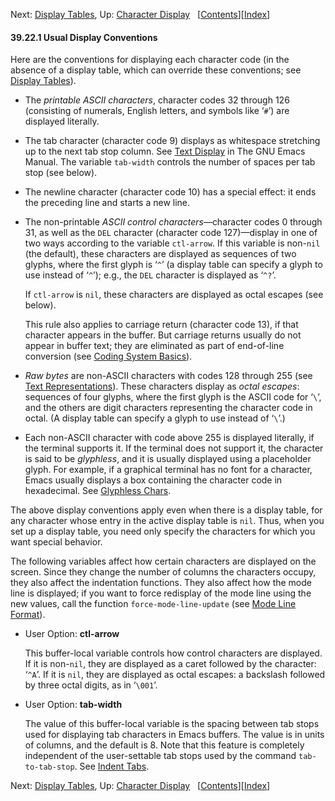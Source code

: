 

Next: [Display Tables](Display-Tables.html), Up: [Character Display](Character-Display.html)   \[[Contents](index.html#SEC_Contents "Table of contents")]\[[Index](Index.html "Index")]

#### 39.22.1 Usual Display Conventions

Here are the conventions for displaying each character code (in the absence of a display table, which can override these conventions; see [Display Tables](Display-Tables.html)).

*   The *printable ASCII characters*, character codes 32 through 126 (consisting of numerals, English letters, and symbols like ‘`#`’) are displayed literally.

*   The tab character (character code 9) displays as whitespace stretching up to the next tab stop column. See [Text Display](https://www.gnu.org/software/emacs/manual/html_node/emacs/Text-Display.html#Text-Display) in The GNU Emacs Manual. The variable `tab-width` controls the number of spaces per tab stop (see below).

*   The newline character (character code 10) has a special effect: it ends the preceding line and starts a new line.

*   The non-printable *ASCII control characters*—character codes 0 through 31, as well as the `DEL` character (character code 127)—display in one of two ways according to the variable `ctl-arrow`. If this variable is non-`nil` (the default), these characters are displayed as sequences of two glyphs, where the first glyph is ‘`^`’ (a display table can specify a glyph to use instead of ‘`^`’); e.g., the `DEL` character is displayed as ‘`^?`’.

    If `ctl-arrow` is `nil`, these characters are displayed as octal escapes (see below).

    This rule also applies to carriage return (character code 13), if that character appears in the buffer. But carriage returns usually do not appear in buffer text; they are eliminated as part of end-of-line conversion (see [Coding System Basics](Coding-System-Basics.html)).

*   *Raw bytes* are non-ASCII characters with codes 128 through 255 (see [Text Representations](Text-Representations.html)). These characters display as *octal escapes*: sequences of four glyphs, where the first glyph is the ASCII code for ‘`\`’, and the others are digit characters representing the character code in octal. (A display table can specify a glyph to use instead of ‘`\`’.)

*   Each non-ASCII character with code above 255 is displayed literally, if the terminal supports it. If the terminal does not support it, the character is said to be *glyphless*, and it is usually displayed using a placeholder glyph. For example, if a graphical terminal has no font for a character, Emacs usually displays a box containing the character code in hexadecimal. See [Glyphless Chars](Glyphless-Chars.html).

The above display conventions apply even when there is a display table, for any character whose entry in the active display table is `nil`. Thus, when you set up a display table, you need only specify the characters for which you want special behavior.

The following variables affect how certain characters are displayed on the screen. Since they change the number of columns the characters occupy, they also affect the indentation functions. They also affect how the mode line is displayed; if you want to force redisplay of the mode line using the new values, call the function `force-mode-line-update` (see [Mode Line Format](Mode-Line-Format.html)).

*   User Option: **ctl-arrow**

    This buffer-local variable controls how control characters are displayed. If it is non-`nil`, they are displayed as a caret followed by the character: ‘`^A`’. If it is `nil`, they are displayed as octal escapes: a backslash followed by three octal digits, as in ‘`\001`’.

<!---->

*   User Option: **tab-width**

    The value of this buffer-local variable is the spacing between tab stops used for displaying tab characters in Emacs buffers. The value is in units of columns, and the default is 8. Note that this feature is completely independent of the user-settable tab stops used by the command `tab-to-tab-stop`. See [Indent Tabs](Indent-Tabs.html).

Next: [Display Tables](Display-Tables.html), Up: [Character Display](Character-Display.html)   \[[Contents](index.html#SEC_Contents "Table of contents")]\[[Index](Index.html "Index")]
